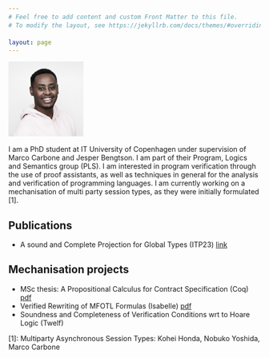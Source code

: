 ```yaml
---
# Feel free to add content and custom Front Matter to this file.
# To modify the layout, see https://jekyllrb.com/docs/themes/#overriding-theme-defaults

layout: page
---
```


<img src="assets/photo.jpeg" width="150" alt="">


I am a PhD student at IT University of Copenhagen under supervision of Marco Carbone and Jesper Bengtson. I am part of their Program, Logics and Semantics group (PLS). I am interested in program verification through the use of proof assistants, as well as techniques in general for the analysis and verification of programming languages. I am currently working on a mechanisation of multi party session types, as they were initially formulated [1]. 

## Publications 
* A sound and Complete Projection for Global Types (ITP23) [link](https://drops.dagstuhl.de/opus/volltexte/2023/18403/)

## Mechanisation projects
* MSc thesis: A Propositional Calculus for Contract Specification (Coq) 
  [pdf](/assets/report.pdf) 
* Verified Rewriting of MFOTL Formulas (Isabelle) [pdf](/assets/mfotl.pdf)
* Soundness and Completeness of Verification Conditions wrt to Hoare Logic (Twelf)


\[1\]: Multiparty Asynchronous Session Types: Kohei Honda, Nobuko Yoshida, Marco Carbone 
